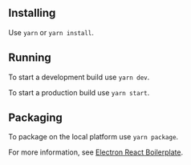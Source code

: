 ## Installing

Use `yarn` or `yarn install`.

## Running

To start a development build use `yarn dev`.

To start a production build use `yarn start`.

## Packaging

To package on the local platform use `yarn package`.

For more information, see [Electron React Boilerplate](https://github.com/chentsulin/electron-react-boilerplate).
